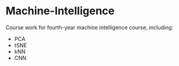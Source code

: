 # Machine-Intelligence
Course work for fourth-year machine intelligence course, including:

- PCA
- tSNE
- kNN
- CNN
